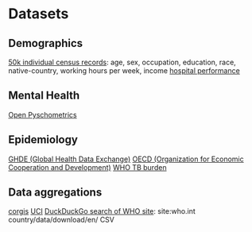 # Datasets

## Demographics

[50k individual census records](https://archive.ics.uci.edu/ml/datasets/Adult): age, sex, occupation, education, race, native-country, working hours per week, income
[hospital performance](https://corgis-edu.github.io/corgis/csv/hospitals/)

## Mental Health

[Open Pyschometrics](https://openpsychometrics.org/_rawdata/)

## Epidemiology

[GHDE (Global Health Data Exchange)](http://ghdx.healthdata.org/us-data)
[OECD (Organization for Economic Cooperation and Development)](https://stats.oecd.org/Index.aspx)
[WHO TB burden](https://www.who.int/tb/country/data/download/en/)

## Data aggregations

[corgis](https://corgis-edu.github.io/corgis/csv/)
[UCI](https://archive.ics.uci.edu/ml/datasets.php)
[DuckDuckGo search of WHO site](https://duckduckgo.com/?q=site%3Ahttps%3A%2F%2Fwww.who.int%2F+country%2Fdata%2Fdownload%2Fen%2F+CSV&t=ffab&ia=web): site:who.int country/data/download/en/ CSV



